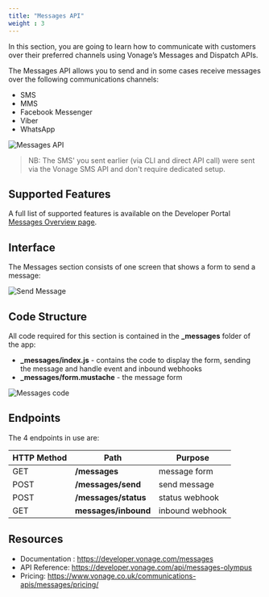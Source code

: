 ```yaml
---
title: "Messages API"
weight : 3
---
```


In this section, you are going to learn how to communicate with customers over their preferred channels using Vonage’s Messages and Dispatch APIs.

The Messages API allows you to send and in some cases receive messages over the following communications channels:

- SMS
- MMS
- Facebook Messenger
- Viber
- WhatsApp

![Messages API](/messages/messages-overview.png)

> NB: The SMS' you sent earlier (via CLI and direct API call) were sent via the Vonage SMS API and don't require dedicated setup.

## Supported Features

A full list of supported features is available on the Developer Portal [Messages Overview page](https://developer.vonage.com/messages/overview#supported-features).

## Interface

The Messages section consists of one screen that shows a form to send a message:

![Send Message](/messages/interface.png?classes=thumbnail_lg)

## Code Structure

All code required for this section is contained in the **_messages** folder of the app:

- **_messages/index.js** - contains the code to display the form, sending the message and handle event and inbound webhooks
- **_messages/form.mustache** - the message form

![Messages code](/messages/code.png)

## Endpoints

The 4 endpoints in use are:

| HTTP Method | Path                 | Purpose         |
| ----------- | -------------------- | --------------- |
| GET         | **/messages**        | message form    |
| POST        | **/messages/send**   | send message    |
| POST        | **/messages/status** | status webhook  |
| GET         | **messages/inbound** | inbound webhook |

## Resources

- Documentation : https://developer.vonage.com/messages
- API Reference:  https://developer.vonage.com/api/messages-olympus
- Pricing: https://www.vonage.co.uk/communications-apis/messages/pricing/
